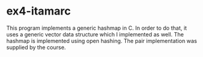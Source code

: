 # ex4-itamarc

This program implements a generic hashmap in C. In order to do that, it uses a generic vector data structure which I implemented as well.
The hashmap is implemented using open hashing.
The pair implementation was supplied by the course.